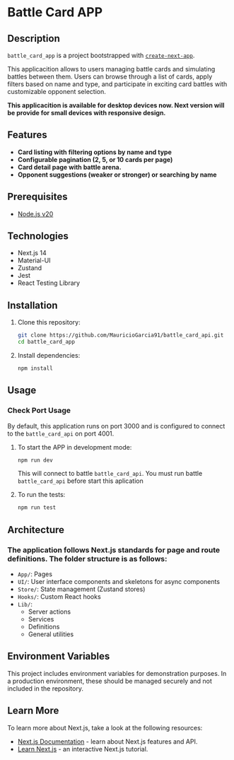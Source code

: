 # Battle Card APP

## Description

`battle_card_app` is a project bootstrapped with [`create-next-app`](https://github.com/vercel/next.js/tree/canary/packages/create-next-app).

This applicacition allows to users managing battle cards and simulating battles between them. Users can browse through a list of cards, apply filters based on name and type, and participate in exciting card battles with customizable opponent selection.

**This applicacition is available for desktop devices now. Next version will be provide for small devices with responsive design.**

## Features

- **Card listing with filtering options by name and type**
- **Configurable pagination (2, 5, or 10 cards per page)**
- **Card detail page with battle arena.**
- **Opponent suggestions (weaker or stronger) or searching by name**

## Prerequisites

- [Node.js v20](https://nodejs.org/)

## Technologies

- Next.js 14
- Material-UI
- Zustand
- Jest
- React Testing Library

## Installation

1. Clone this repository:

   ```bash
   git clone https://github.com/MauricioGarcia91/battle_card_api.git
   cd battle_card_app
   ```

2. Install dependencies:

   ```bash
   npm install
   ```

## Usage

### Check Port Usage

By default, this application runs on port 3000 and is configured to connect to the `battle_card_api` on port 4001.

1. To start the APP in development mode:

   ```bash
   npm run dev
   ```

   This will connect to battle `battle_card_api`. You must run battle `battle_card_api` before start this aplication

2. To run the tests:

   ```bash
   npm run test
   ```

## Architecture

### The application follows Next.js standards for page and route definitions. The folder structure is as follows:

- `App/`: Pages
- `UI/`: User interface components and skeletons for async components
- `Store/`: State management (Zustand stores)
- `Hooks/`: Custom React hooks
- `Lib/`:
  - Server actions
  - Services
  - Definitions
  - General utilities

## Environment Variables

This project includes environment variables for demonstration purposes. In a production environment, these should be managed securely and not included in the repository.

## Learn More

To learn more about Next.js, take a look at the following resources:

- [Next.js Documentation](https://nextjs.org/docs) - learn about Next.js features and API.
- [Learn Next.js](https://nextjs.org/learn) - an interactive Next.js tutorial.
